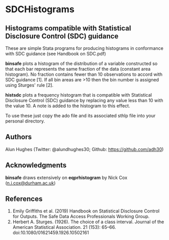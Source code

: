 # SDCHistograms
## Histograms compatible with Statistical Disclosure Control (SDC) guidance
These are simple Stata programs for producing histograms in conformance with SDC guidance (see Handbook on SDC.pdf)

**binsafe** plots a histogram of the distribution of a variable constructed so that each bar represents the same fraction of the data (constant area histogram). No fraction contains fewer than 10 observations to accord with SDC guidance [1]. If all bin areas are >10 then the bin number is assigned using Sturges' rule [2].

**histsdc**  plots a frequency histogram that is compatible with Statistical Disclosure Control (SDC) guidance by replacing any value less than 10 with the value 10. A note is added to the histogram to this effect.

To use these just copy the ado file and its associated sthlp file into your personal directory.
## Authors
Alun Hughes (Twitter: @alundhughes30; Github: https://github.com/adh30)
## Acknowledgments
**binsafe** draws extensively on **eqprhistogram** by Nick Cox (n.j.cox@durham.ac.uk)

## References
1. Emily Griffiths et al. (2019) Handbook on Statistical Disclosure Control for Outputs. The Safe Data Access Professionals Working Group.
2. Herbert A. Sturges. (1926). The choice of a class interval. Journal of the American Statistical Association. 21 (153): 65–66. doi:10.1080/01621459.1926.10502161
